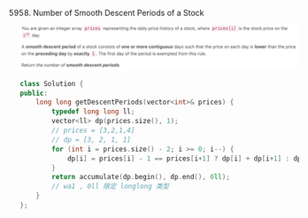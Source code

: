 5958. Number of Smooth Descent Periods of a Stock

![](../../images/2021-12-19-12-02-08.png)
```c++ 
class Solution {
public:
    long long getDescentPeriods(vector<int>& prices) {
        typedef long long ll;
        vector<ll> dp(prices.size(), 1);
        // prices = [3,2,1,4]
        // dp = [3, 2, 1, 1]
        for (int i = prices.size() - 2; i >= 0; i--) {
            dp[i] = prices[i] - 1 == prices[i+1] ? dp[i] + dp[i+1] : dp[i];
        }
        return accumulate(dp.begin(), dp.end(), 0ll);
        // wa1 , 0ll 限定 longlong 类型
    }
};
```
